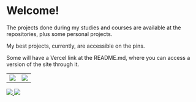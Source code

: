 ###
  <div> 
    <h1>Welcome!</h1>
    <p>The projects done during my studies and courses are available at the repositories, plus some personal projects.</p>
    <p>My best projects, currently, are accessible on the pins.</p>
    <p>Some will have a Vercel link at the README.md, where you can access a version of the site through it.</p>
  </div>
  <div>
    <table>
      <tr>
        <td>
          <a href="https://github.com/anuraghazra/github-readme-stats">
            <img src="https://github-readme-stats.vercel.app/api?username=GHTassinari&theme=midnight-purple&show_icons=true" />
          </a>
        </td>
        <td>
          <a href="https://github.com/anuraghazra/github-readme-stats">
            <img src="https://github-readme-stats.vercel.app/api/top-langs/?username=GHTassinari&theme=midnight-purple&show_icons=true" />
          </a>
        </td>
      </tr>
    </table>
  </div>
  
<div> 
  <a href = "mailto:contato.guilhermetassinari@gmail.com"><img src="https://img.shields.io/badge/-Gmail-%23333?style=for-the-badge&logo=gmail&logoColor=white" target="_blank"> 
  </a>
  <a href="https://www.linkedin.com/in/guilhermehtassinari/" target="_blank"><img src="https://img.shields.io/badge/-LinkedIn-%230077B5?style=for-the-badge&logo=linkedin&logoColor=white" target="_blank">
  </a>  
</div>

